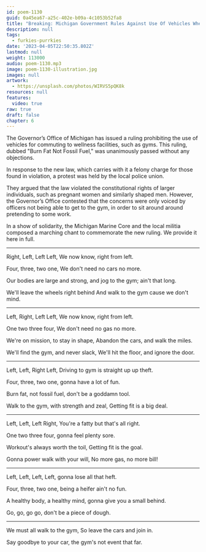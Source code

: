 ```yaml
---
id: poem-1130
guid: 0a45ea67-a25c-402e-b09a-4c1053b52fa8
title: "Breaking: Michigan Government Rules Against Use Of Vehicles When Commuting To The Gym"
description: null
tags:
  - furkies-purrkies
date: '2023-04-05T22:50:35.802Z'
lastmod: null
weight: 113000
audio: poem-1130.mp3
image: poem-1130-illustration.jpg
images: null
artwork:
  - https://unsplash.com/photos/WIRVS5pQK8k
resources: null
features:
  video: true
raw: true
draft: false
chapter: 6
---
```


The Governor’s Office of Michigan has issued a ruling prohibiting the use of vehicles for commuting to wellness facilities, such as gyms. This ruling, dubbed "Burn Fat Not Fossil Fuel," was unanimously passed without any objections.

In response to the new law, which carries with it a felony charge for those found in violation,
a protest was held by the local police union.

They argued that the law violated the constitutional rights of larger individuals, such as pregnant women and similarly shaped men. However, the Governor’s Office contested that the concerns were only voiced by officers not being able to get to the gym, in order to sit around around pretending to some work.

In a show of solidarity, the Michigan Marine Core and the local militia composed a marching chant to commemorate the new ruling.
We provide it here in full.

---
Right, Left, Left Left,
We now know, right from left.

Four, three, two one,
We don't need no cars no more.

Our bodies are large and strong,
and jog to the gym; ain't that long.

We'll leave the wheels right behind
And walk to the gym cause we don't mind.

---

Left, Right, Left Left,
We now know, right from left.

One two three four,
We don't need no gas no more.

We're on mission, to stay in shape,
Abandon the cars, and walk the miles.

We'll find the gym, and never slack,
We'll hit the floor, and ignore the door.

---

Left, Left, Right Left,
Driving to gym is straight up up theft.

Four, three, two one,
gonna have a lot of fun.

Burn fat, not fossil fuel,
don't be a goddamn tool.

Walk to the gym, with strength and zeal,
Getting fit is a big deal.

---

Left, Left, Left Right,
You're a fatty but that's all right.

One two three four,
gonna feel plenty sore.

Workout's always worth the toil,
Getting fit is the goal.

Gonna power walk with your will,
No more gas, no more bill!

---

Left, Left, Left, Left,
gonna lose all that heft.

Four, three, two one,
being a heifer ain't no fun.

A healthy body, a healthy mind,
gonna give you a small behind.

Go, go, go go,
don't be a piece of dough.

---

We must all walk to the gym,
So leave the cars and join in.

Say goodbye to your car,
the gym's not event that far.
